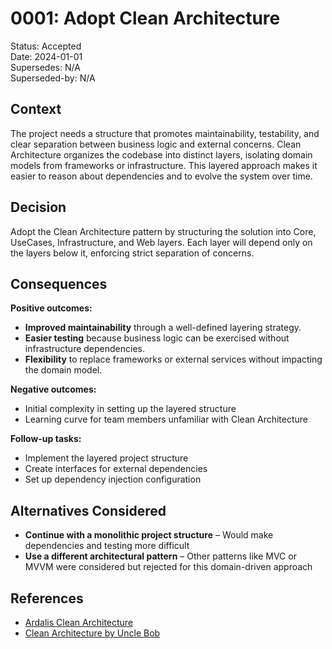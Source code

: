 # 0001: Adopt Clean Architecture

Status: Accepted  
Date: 2024-01-01  
Supersedes: N/A  
Superseded-by: N/A

## Context

The project needs a structure that promotes maintainability, testability, and clear separation between business logic and external concerns.
Clean Architecture organizes the codebase into distinct layers, isolating domain models from frameworks or infrastructure. This layered
approach makes it easier to reason about dependencies and to evolve the system over time.

## Decision

Adopt the Clean Architecture pattern by structuring the solution into Core, UseCases, Infrastructure, and Web layers. Each layer will depend
only on the layers below it, enforcing strict separation of concerns.

## Consequences

**Positive outcomes:**

- **Improved maintainability** through a well-defined layering strategy.
- **Easier testing** because business logic can be exercised without infrastructure dependencies.
- **Flexibility** to replace frameworks or external services without impacting the domain model.

**Negative outcomes:**

- Initial complexity in setting up the layered structure
- Learning curve for team members unfamiliar with Clean Architecture

**Follow-up tasks:**

- Implement the layered project structure
- Create interfaces for external dependencies
- Set up dependency injection configuration

## Alternatives Considered

- **Continue with a monolithic project structure** – Would make dependencies and testing more difficult
- **Use a different architectural pattern** – Other patterns like MVC or MVVM were considered but rejected for this domain-driven approach

## References

- [Ardalis Clean Architecture](https://github.com/ardalis/CleanArchitecture)
- [Clean Architecture by Uncle Bob](https://8thlight.com/blog/uncle-bob/2012/08/13/the-clean-architecture.html)
